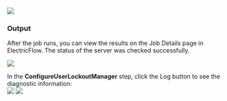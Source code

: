 <br />
<img src="../../plugins/EC-WebLogic/images/ConfigureUserLockoutManager/EC-WLSConfigureUserLockoutManagerStatus2.png" />

<h3>Output</h3>
<p>After the job runs, you can view the results on the Job Details page in ElectricFlow. The status of the server was checked successfully.</p>
<img src="../../plugins/EC-WebLogic/images/ConfigureUserLockoutManager/EC-WLSConfigureUserLockoutManagerStatus3.png" />
<p>In the <b>ConfigureUserLockoutManager</b> step, click the Log button to see the diagnostic information:
<br />
<img src="../../plugins/EC-WebLogic/images/ConfigureUserLockoutManager/EC-WLSConfigureUserLockoutManagerStatus4.png" />
<img src="../../plugins/EC-WebLogic/images/ConfigureUserLockoutManager/EC-WLSConfigureUserLockoutManagerStatus5.png" />
</p>
